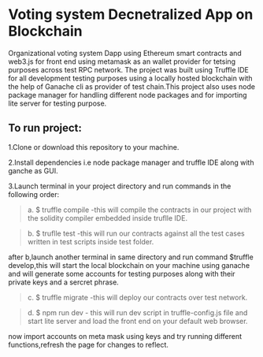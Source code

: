 # Voting system Decnetralized App on Blockchain

Organizational voting system Dapp using Ethereum smart contracts and web3.js for front end using metamask as an wallet provider for tetsing purposes across test RPC network.
The project was built using Truffle IDE for all development testing purposes using a locally hosted blockchain with the help of Ganache cli as provider of test chain.This 
project also uses node package manager for handling different node packages and for importing lite server for testing purpose.
## To run project:

1.Clone or download this repository to your machine.

2.Install dependencies i.e node package manager and truffle IDE along with ganche as GUI.

3.Launch terminal in your project directory and run commands in the following order:

 >  a. $ truffle compile  -this will compile the contracts in our project with the solidity compiler embedded inside truflle IDE.
  
 >  b. $ truflle test     -this will run our contracts against all the test cases written in test scripts inside test folder.
  
 after b,launch another terminal in same directory and run command $truffle develop,this will start the local blockchain on your machine using ganache and will generate some
 accounts for testing purposes along with their private keys and a sercret phrase.
 
 > c. $ truffle migrate  -this will deploy our contracts over test network.
 
 > d. $ npm run dev - this will run dev script in truffle-config.js file and start lite server and load the front end on your default web browser.
 
 now import accounts on meta mask using keys and try running different functions,refresh the page for changes to reflect.
